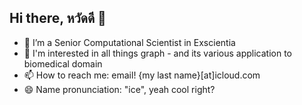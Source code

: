 ## Hi there, หวัดดี 👋

<!--
**izepb/izepb** is a ✨ _special_ ✨ repository because its `README.md` (this file) appears on your GitHub profile.

Here are some ideas to get you started:

- 🔭 I’m currently working on ...
- 🌱 I’m currently learning ...
- 👯 I’m looking to collaborate on ...
- 🤔 I’m looking for help with ...
- 💬 Ask me about ...
- 📫 How to reach me: ...
- 😄 Pronouns: ...
- ⚡ Fun fact: ...
-->

- 🔭 I’m a Senior Computational Scientist in Exscientia 
- 🌱 I'm interested in all things graph - and its various application to biomedical domain
- 📫 How to reach me: email! {my last name}[at]icloud.com
- 😄 Name pronunciation: "ice", yeah cool right?
